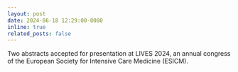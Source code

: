 ```yaml
---
layout: post
date: 2024-06-18 12:29:00-0000
inline: true
related_posts: false
---
```


Two abstracts accepted for presentation at LIVES 2024, an annual congress of the European Society for Intensive Care Medicine (ESICM).
